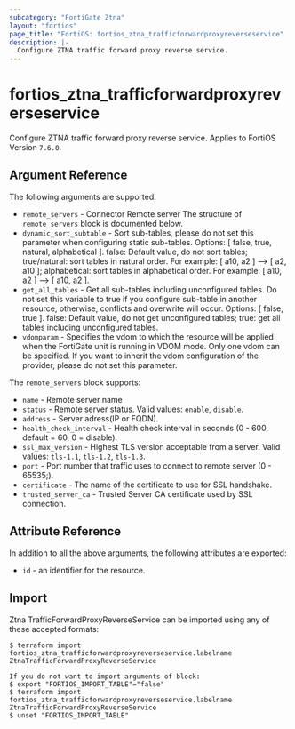 ```yaml
---
subcategory: "FortiGate Ztna"
layout: "fortios"
page_title: "FortiOS: fortios_ztna_trafficforwardproxyreverseservice"
description: |-
  Configure ZTNA traffic forward proxy reverse service.
---
```


# fortios_ztna_trafficforwardproxyreverseservice
Configure ZTNA traffic forward proxy reverse service. Applies to FortiOS Version `7.6.0`.

## Argument Reference

The following arguments are supported:

* `remote_servers` - Connector Remote server The structure of `remote_servers` block is documented below.
* `dynamic_sort_subtable` - Sort sub-tables, please do not set this parameter when configuring static sub-tables. Options: [ false, true, natural, alphabetical ]. false: Default value, do not sort tables; true/natural: sort tables in natural order. For example: [ a10, a2 ] --> [ a2, a10 ]; alphabetical: sort tables in alphabetical order. For example: [ a10, a2 ] --> [ a10, a2 ].
* `get_all_tables` - Get all sub-tables including unconfigured tables. Do not set this variable to true if you configure sub-table in another resource, otherwise, conflicts and overwrite will occur. Options: [ false, true ]. false: Default value, do not get unconfigured tables; true: get all tables including unconfigured tables. 
* `vdomparam` - Specifies the vdom to which the resource will be applied when the FortiGate unit is running in VDOM mode. Only one vdom can be specified. If you want to inherit the vdom configuration of the provider, please do not set this parameter.

The `remote_servers` block supports:

* `name` - Remote server name
* `status` - Remote server status. Valid values: `enable`, `disable`.
* `address` - Server adress(IP or FQDN).
* `health_check_interval` - Health check interval in seconds (0 - 600, default = 60, 0 = disable).
* `ssl_max_version` - Highest TLS version acceptable from a server. Valid values: `tls-1.1`, `tls-1.2`, `tls-1.3`.
* `port` - Port number that traffic uses to connect to remote server (0 - 65535;).
* `certificate` - The name of the certificate to use for SSL handshake.
* `trusted_server_ca` - Trusted Server CA certificate used by SSL connection.


## Attribute Reference

In addition to all the above arguments, the following attributes are exported:
* `id` - an identifier for the resource.

## Import

Ztna TrafficForwardProxyReverseService can be imported using any of these accepted formats:
```
$ terraform import fortios_ztna_trafficforwardproxyreverseservice.labelname ZtnaTrafficForwardProxyReverseService

If you do not want to import arguments of block:
$ export "FORTIOS_IMPORT_TABLE"="false"
$ terraform import fortios_ztna_trafficforwardproxyreverseservice.labelname ZtnaTrafficForwardProxyReverseService
$ unset "FORTIOS_IMPORT_TABLE"
```
